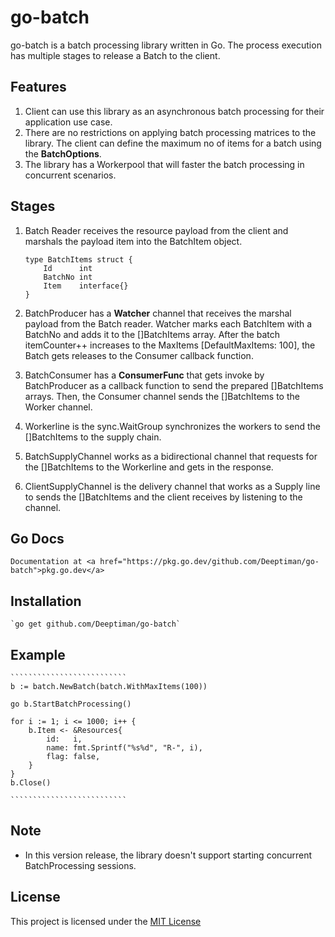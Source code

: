 # go-batch
go-batch is a batch processing library written in Go. The process execution has multiple stages to release a Batch to the client.

## Features

1. Client can use this library as an asynchronous batch processing for their application use case.
2. There are no restrictions on applying batch processing matrices to the library. The client can define the maximum no of items for a batch using the <b>BatchOptions</b>.
3. The library has a Workerpool that will faster the batch processing in concurrent scenarios.

## Stages

 1. Batch Reader receives the resource payload from the client and marshals the payload item into the BatchItem object.

    ``````````````````````````
    type BatchItems struct {
        Id      int
        BatchNo int
        Item    interface{}
    } 

    ``````````````````````````
2. BatchProducer has a <b>Watcher</b> channel that receives the marshal payload from the Batch reader. Watcher marks each BatchItem with a BatchNo and adds it to the []BatchItems array. After the batch itemCounter++ increases to the MaxItems [DefaultMaxItems: 100], the Batch gets
releases to the Consumer callback function.

3. BatchConsumer has a <b>ConsumerFunc</b> that gets invoke by BatchProducer as a callback function to send the prepared []BatchItems arrays. Then, the Consumer channel sends the 
[]BatchItems to the Worker channel.

4. Workerline is the sync.WaitGroup synchronizes the workers to send the []BatchItems to the supply chain.

5. BatchSupplyChannel works as a bidirectional channel that requests for the []BatchItems to the Workerline and gets in the response.

6. ClientSupplyChannel is the delivery channel that works as a Supply line to sends the []BatchItems and the client receives by listening to the channel.


## Go Docs

    Documentation at <a href="https://pkg.go.dev/github.com/Deeptiman/go-batch">pkg.go.dev</a>

## Installation

    `go get github.com/Deeptiman/go-batch`

## Example

    ``````````````````````````
    b := batch.NewBatch(batch.WithMaxItems(100))

    go b.StartBatchProcessing()

    for i := 1; i <= 1000; i++ {
        b.Item <- &Resources{
            id:   i,
            name: fmt.Sprintf("%s%d", "R-", i),
            flag: false,
        }
    }
    b.Close()
 
    ``````````````````````````
## Note
- In this version release, the library doesn't support starting concurrent BatchProcessing sessions. 

## License

This project is licensed under the <a href="https://github.com/Deeptiman/go-batch/blob/main/LICENSE">MIT License</a>